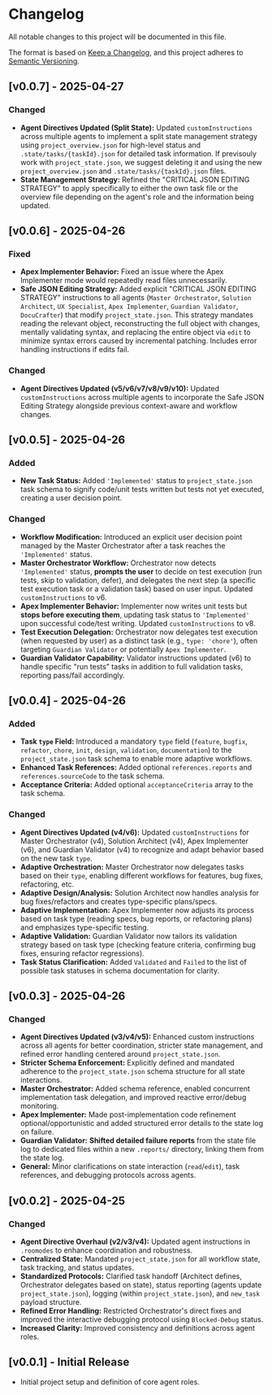# Changelog

All notable changes to this project will be documented in this file.

The format is based on [Keep a Changelog](https://keepachangelog.com/en/1.0.0/),
and this project adheres to [Semantic Versioning](https://semver.org/spec/v2.0.0.html).

## [v0.0.7] - 2025-04-27

### Changed
- **Agent Directives Updated (Split State):** Updated `customInstructions` across multiple agents to implement a split state management strategy using `project_overview.json` for high-level status and `.state/tasks/{taskId}.json` for detailed task information. If previsouly work with `project_state.json`, we suggest deleting it and using the new `project_overview.json` and `.state/tasks/{taskId}.json` files.
- **State Management Strategy:** Refined the "CRITICAL JSON EDITING STRATEGY" to apply specifically to either the own task file or the overview file depending on the agent's role and the information being updated.

## [v0.0.6] - 2025-04-26

### Fixed
- **Apex Implementer Behavior:** Fixed an issue where the Apex Implementer mode would repeatedly read files unnecessarily.
- **Safe JSON Editing Strategy:** Added explicit "CRITICAL JSON EDITING STRATEGY" instructions to all agents (`Master Orchestrator`, `Solution Architect`, `UX Specialist`, `Apex Implementer`, `Guardian Validator`, `DocuCrafter`) that modify `project_state.json`. This strategy mandates reading the relevant object, reconstructing the full object with changes, mentally validating syntax, and replacing the entire object via `edit` to minimize syntax errors caused by incremental patching. Includes error handling instructions if edits fail.

### Changed
- **Agent Directives Updated (v5/v6/v7/v8/v9/v10):** Updated `customInstructions` across multiple agents to incorporate the Safe JSON Editing Strategy alongside previous context-aware and workflow changes.

## [v0.0.5] - 2025-04-26

### Added
- **New Task Status:** Added `'Implemented'` status to `project_state.json` task schema to signify code/unit tests written but tests not yet executed, creating a user decision point.

### Changed
- **Workflow Modification:** Introduced an explicit user decision point managed by the Master Orchestrator after a task reaches the `'Implemented'` status.
- **Master Orchestrator Workflow:** Orchestrator now detects `'Implemented'` status, **prompts the user** to decide on test execution (run tests, skip to validation, defer), and delegates the next step (a specific test execution task or a validation task) based on user input. Updated `customInstructions` to v6.
- **Apex Implementer Behavior:** Implementer now writes unit tests but **stops before executing them**, updating task status to `'Implemented'` upon successful code/test writing. Updated `customInstructions` to v8.
- **Test Execution Delegation:** Orchestrator now delegates test execution (when requested by user) as a distinct task (e.g., `type: 'chore'`), often targeting `Guardian Validator` or potentially `Apex Implementer`.
- **Guardian Validator Capability:** Validator instructions updated (v6) to handle specific "run tests" tasks in addition to full validation tasks, reporting pass/fail accordingly.

## [v0.0.4] - 2025-04-26

### Added
- **Task `type` Field:** Introduced a mandatory `type` field (`feature`, `bugfix`, `refactor`, `chore`, `init`, `design`, `validation`, `documentation`) to the `project_state.json` task schema to enable more adaptive workflows.
- **Enhanced Task References:** Added optional `references.reports` and `references.sourceCode` to the task schema.
- **Acceptance Criteria:** Added optional `acceptanceCriteria` array to the task schema.

### Changed
- **Agent Directives Updated (v4/v6):** Updated `customInstructions` for Master Orchestrator (v4), Solution Architect (v4), Apex Implementer (v6), and Guardian Validator (v4) to recognize and adapt behavior based on the new task `type`.
- **Adaptive Orchestration:** Master Orchestrator now delegates tasks based on their `type`, enabling different workflows for features, bug fixes, refactoring, etc.
- **Adaptive Design/Analysis:** Solution Architect now handles analysis for bug fixes/refactors and creates type-specific plans/specs.
- **Adaptive Implementation:** Apex Implementer now adjusts its process based on task type (reading specs, bug reports, or refactoring plans) and emphasizes type-specific testing.
- **Adaptive Validation:** Guardian Validator now tailors its validation strategy based on task type (checking feature criteria, confirming bug fixes, ensuring refactor regressions).
- **Task Status Clarification:** Added `Validated` and `Failed` to the list of possible task statuses in schema documentation for clarity.

## [v0.0.3] - 2025-04-26

### Changed
- **Agent Directives Updated (v3/v4/v5):** Enhanced custom instructions across all agents for better coordination, stricter state management, and refined error handling centered around `project_state.json`.
- **Stricter Schema Enforcement:** Explicitly defined and mandated adherence to the `project_state.json` schema structure for all state interactions.
- **Master Orchestrator:** Added schema reference, enabled concurrent implementation task delegation, and improved reactive error/debug monitoring.
- **Apex Implementer:** Made post-implementation code refinement optional/opportunistic and added structured error details to the state log on failure.
- **Guardian Validator:** **Shifted detailed failure reports** from the state file log to dedicated files within a new `.reports/` directory, linking them from the state log.
- **General:** Minor clarifications on state interaction (`read`/`edit`), task references, and debugging protocols across agents.

## [v0.0.2] - 2025-04-25

### Changed
- **Agent Directive Overhaul (v2/v3/v4):** Updated agent instructions in `.roomodes` to enhance coordination and robustness.
- **Centralized State:** Mandated `project_state.json` for all workflow state, task tracking, and status updates.
- **Standardized Protocols:** Clarified task handoff (Architect defines, Orchestrator delegates based on state), status reporting (agents update `project_state.json`), logging (within `project_state.json`), and `new_task` payload structure.
- **Refined Error Handling:** Restricted Orchestrator's direct fixes and improved the interactive debugging protocol using `Blocked-Debug` status.
- **Increased Clarity:** Improved consistency and definitions across agent roles.

## [v0.0.1] - Initial Release
- Initial project setup and definition of core agent roles.